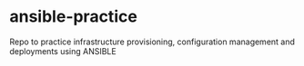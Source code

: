 # ansible-practice
Repo to practice infrastructure provisioning, configuration management and deployments using ANSIBLE
